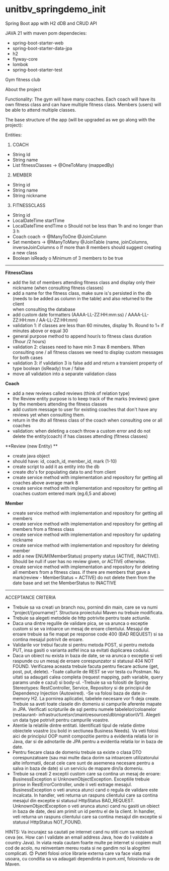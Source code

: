 # unitbv_springdemo_init
Spring Boot app with H2 dDB and CRUD API

JAVA 21 with maven
pom dependecies:
- spring-boot-starter-web
- spring-boot-starter-data-jpa
- h2
- flyway-core
- lombok
- spring-boot-starter-test

Gym fitness club

About the project

Functionality: The gym will have many coaches. Each coach will have its own fitness class and can have multiple fitness class. Members (users) will be able to attend multiple classes.

The base structure of the app (will be upgraded as we go along with the project):

Entities:
1.	COACH
-	String Id
-	String name
-	List<FitnessClass> fitnessClasses -> @OneToMany (mappedBy)

2.	MEMBER
-	String id
-	String name
-	String nickname


3.	FITNESSCLASS
-	String id
-	LocalDateTime startTime
-	LocalDateTime endTime
o	Should not be less than 1h and no longer than 3 h
-	Coach coach -> @ManyToOne @JoinColumn
-	Set<Members> members -> @ManyToMany @JoinTable (name, joinColumns, inverseJoinColumns
o	If more than 8 members should suggest creating a new class  
-	Boolean isReady
o	Minimum of 3 members to be true

----------------------------------
**FitnessClass**
- add the list of members attending fitness class and display only their nickname (when consulting fitness classes)
- add a name for the fitness class, make sure is's persisted in the db (needs to be added as column in the table) and also returned to the client     
  when consulting the database
- add custom date formatters (AAAA-LL-ZZ:HH:mm:ss) / AAAA-LL-ZZ:HH:mm / AA-LL-ZZ:HH:mm)
- validation 1: if classes are less than 60 minutes, display 1h. Round to 1+ if minutes above or equal 30
- general purpose method to append hour/s to fitness class duration (1hour /2 hours)
- validation 2: classes need to have min 3 max 8 members. When consulting one / all fitness classes we need to display custom messages for both cases
- validation 3: if validation 3 is false add and return a transient property of type boolean (isReady) true / false
- move all validation into a separate validation class

**Coach**
- add a new reviews called reviews (think of relation type)
- the Review entity purpose is to keep track of the marks (reviews) gave by the members attending the fitness classes
- add custom message to user for existing coaches that don't have any reviews yet when consulting them.
- return in the dto all fitness class of the coach when consulting one or all coaches
- validation: when deleting a coach throw a custom error and do not delete the entity(coach) if has classes attending (fitness classes)

**Review (new Entity) **
- create java object
- should have: id, coach_id, member_id, mark (1-10)
- create script to add it as entity into the db
- create dto's for populating data to and from client
- create service method with implementation and repository for getting all coaches above average mark 8
- create service method with implementation and repository for getting all coaches custom entered mark (eg.6,5 and above)
  
**Member**
- create service method with implementation and repository for getting all members
- create service method with implementation and repository for getting all members from a fitness class
- create service method with implementation and repository for updating nickname
- create service method with implementation and repository for deleting member
- add a new ENUM(MemberStatus) property status (ACTIVE, INACTIVE). Should be null if user has no review given, or ACTIVE otherwise. 
- create service method with implementation and repository for deleting all members from a fitness class. if there are members that gave a mark(review - MemberStatus = ACTIVE) do not delete them from the date base and set the MemberStatus to INACTIVE

----------------------------------

ACCEPTANCE CRITERIA

- Trebuie sa va creati un branch nou, pornind din main,
care se va numi “project/{yourname}”. Structura proiectului Maven nu trebuie modificata.
- Trebuie sa alegeti metodele de http potrivite pentru toate actiunile.
- Daca una dintre regulile de validare pica, se va arunca o exceptie custom si se va intoarce
un mesaj de eroare clientului. Mesajul de eroare trebuie sa fie mapat pe response code 400 (BAD
REQUEST) si sa contina mesajul potrivit de eroare.
- Validarile vor trebui facute si pentru metoda POST, si pentru metoda PUT, insa gasiti o
varianta astfel inca sa evitati duplicarea codului.
- Daca un obiect nu exista in baza de date, se va arunca o exceptie si veti raspunde cu un
mesaj de eroare corespunzator si statusul 404 NOT FOUND. Verificarea aceasta trebuie facuta
pentru fiecare actiune (get, post, put, delete).
-Toate callurile de REST se vor testa cu Postman. Nu uitati sa adaugati calea completa (request mapping, path variable, query params unde e cazul)
si body-ul.
-Trebuie sa va folositi de Spring Stereotypes: RestController, Service, Repository si de
principiul de Dependency Injection (Autowired).
-Se va folosi baza de date in-memory H2. La pornirea aplicatiei, tabelele necesare vor fi
deja create. Trebuie sa aveti toate clasele din domeniu si campurile aferente mapate in JPA.
Verificati scripturile de sql pentru numele tabelelor/coloanelor (restaurant-
infrastructure\src\main\resources\db\migration\V1). Alegeti un data type potrivit pentru
campurile voastre.
- Atentie la relatiile dintre entitati. Identificati tipul de relatie dintre obiectele voastre (cu
bold in sectiunea Business Needs). Va veti folosi aici de principiul OOP numit compozitie pentru
a evidentia relatia lor in Java, dar si de adnotarile de JPA pentru a evidentia relatia lor in baza de
date.
- Pentru fiecare clasa de domeniu trebuie sa existe o clasa DTO corespunzatoare (sau mai multe daca dorim sa intoarcem utilizatorului alte informatii, decat cele care sunt de asemenea necesare pentru a salva in baza de date) si un serviciu de mapare din/la domeniu.
- Trebuie sa creati 2 exceptii custom care sa contina un mesaj de eroare:
BusinessException si UnknownObjectException. Exceptiile trebuie prinse in RestErrorController, unde ii veti extrage mesajul. 
BusinessException o veti arunca atunci cand o regula de validare este incalcata. In handler, veti returna un raspuns clientului care sa contina mesajul din
exceptie si statusul HttpStatus BAD_REQUEST. UnknownObjectException o veti arunca atunci
cand nu gasiti un obiect in baza de date, desi am primit un id pentru el de la client. In handler,
veti returna un raspuns clientului care sa contina mesajul din exceptie si statusul HttpStatus
NOT_FOUND.

HINTS:
Va incurajez sa cautati pe internet cand nu stiti cum sa rezolvati ceva (ex. How can I
validate an email address Java, how do I validate a country Java). In viata reala cautam foarte
multe pe internet si copiem mult cod de acolo, nu reinventam mereu roata si ne gandim noi la
alogritmi complicati. 😊 Puteti folosi orice librarie externa care va face viata mai usoara, cu
conditia sa va adaugati dependinta in pom.xml, folosindu-va de Maven.
